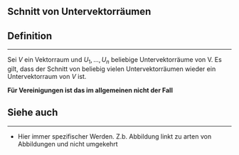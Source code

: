 ## Schnitt von Untervektorräumen

## Definition

***

Sei $V$ ein Vektorraum und $U_1,...,U_n$ beliebige Untervektorräume von V. Es gilt, dass der Schnitt von beliebig vielen Untervektorräumen wieder ein Untervektorraum von $V$ ist.

**Für Vereinigungen ist das im allgemeinen nicht der Fall**

## Siehe auch

***

* Hier immer spezifischer Werden. Z.b. Abbildung linkt zu arten von Abbildungen und nicht umgekehrt

<!--ID: 1709384076058-->

